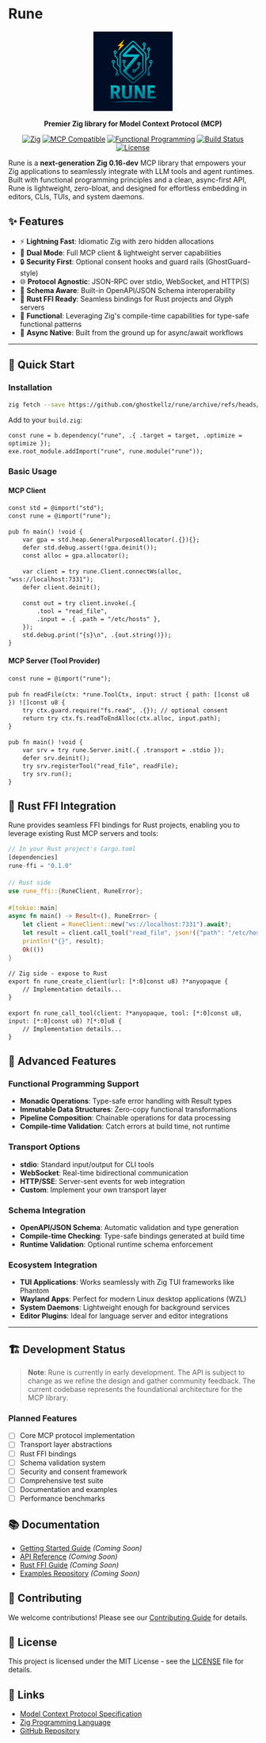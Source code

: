 # Rune

<div align="center">
  <img src="assets/icons/rune-logo.png" alt="Rune Logo" width="160" height="160">

  **Premier Zig library for Model Context Protocol (MCP)**

  [![Zig](https://img.shields.io/badge/Zig-0.16--dev-F7A41D?style=flat&logo=zig&logoColor=white)](https://ziglang.org/)
  [![MCP Compatible](https://img.shields.io/badge/MCP-Compatible-4A90E2?style=flat)](https://spec.modelcontextprotocol.io/)
  [![Functional Programming](https://img.shields.io/badge/Functional-Features-9B59B6?style=flat)](https://github.com/ghostkellz/rune)
  [![Build Status](https://img.shields.io/badge/Build-Passing-28A745?style=flat)](https://github.com/ghostkellz/rune)
  [![License](https://img.shields.io/badge/License-MIT-blue.svg?style=flat)](LICENSE)
</div>

Rune is a **next-generation Zig 0.16-dev** MCP library that empowers your Zig applications to seamlessly integrate with LLM tools and agent runtimes. Built with functional programming principles and a clean, async-first API, Rune is lightweight, zero-bloat, and designed for effortless embedding in editors, CLIs, TUIs, and system daemons.

## ✨ Features

- ⚡ **Lightning Fast**: Idiomatic Zig with zero hidden allocations
- 🔌 **Dual Mode**: Full MCP client & lightweight server capabilities
- 🔒 **Security First**: Optional consent hooks and guard rails (GhostGuard-style)
- 🌐 **Protocol Agnostic**: JSON-RPC over stdio, WebSocket, and HTTP(S)
- 📜 **Schema Aware**: Built-in OpenAPI/JSON Schema interoperability
- 🦀 **Rust FFI Ready**: Seamless bindings for Rust projects and Glyph servers
- 🎯 **Functional**: Leveraging Zig's compile-time capabilities for type-safe functional patterns
- 🔄 **Async Native**: Built from the ground up for async/await workflows

---

## 🚀 Quick Start

### Installation

```sh
zig fetch --save https://github.com/ghostkellz/rune/archive/refs/heads/main.tar.gz

```

Add to your `build.zig`:
```zig
const rune = b.dependency("rune", .{ .target = target, .optimize = optimize });
exe.root_module.addImport("rune", rune.module("rune"));
```

### Basic Usage

#### MCP Client
```zig
const std = @import("std");
const rune = @import("rune");

pub fn main() !void {
    var gpa = std.heap.GeneralPurposeAllocator(.{}){};
    defer std.debug.assert(!gpa.deinit());
    const alloc = gpa.allocator();

    var client = try rune.Client.connectWs(alloc, "wss://localhost:7331");
    defer client.deinit();

    const out = try client.invoke(.{
        .tool = "read_file",
        .input = .{ .path = "/etc/hosts" },
    });
    std.debug.print("{s}\n", .{out.string()});
}
```

#### MCP Server (Tool Provider)
```zig
const rune = @import("rune");

pub fn readFile(ctx: *rune.ToolCtx, input: struct { path: []const u8 }) ![]const u8 {
    try ctx.guard.require("fs.read", .{}); // optional consent
    return try ctx.fs.readToEndAlloc(ctx.alloc, input.path);
}

pub fn main() !void {
    var srv = try rune.Server.init(.{ .transport = .stdio });
    defer srv.deinit();
    try srv.registerTool("read_file", readFile);
    try srv.run();
}
```

## 🦀 Rust FFI Integration

Rune provides seamless FFI bindings for Rust projects, enabling you to leverage existing Rust MCP servers and tools:

```rust
// In your Rust project's Cargo.toml
[dependencies]
rune-ffi = "0.1.0"

// Rust side
use rune_ffi::{RuneClient, RuneError};

#[tokio::main]
async fn main() -> Result<(), RuneError> {
    let client = RuneClient::new("ws://localhost:7331").await?;
    let result = client.call_tool("read_file", json!({"path": "/etc/hosts"})).await?;
    println!("{}", result);
    Ok(())
}
```

```zig
// Zig side - expose to Rust
export fn rune_create_client(url: [*:0]const u8) ?*anyopaque {
    // Implementation details...
}

export fn rune_call_tool(client: ?*anyopaque, tool: [*:0]const u8, input: [*:0]const u8) ?[*:0]u8 {
    // Implementation details...
}
```

## 🎯 Advanced Features

### Functional Programming Support
- **Monadic Operations**: Type-safe error handling with Result types
- **Immutable Data Structures**: Zero-copy functional transformations
- **Pipeline Composition**: Chainable operations for data processing
- **Compile-time Validation**: Catch errors at build time, not runtime

### Transport Options
- **stdio**: Standard input/output for CLI tools
- **WebSocket**: Real-time bidirectional communication
- **HTTP/SSE**: Server-sent events for web integration
- **Custom**: Implement your own transport layer

### Schema Integration
- **OpenAPI/JSON Schema**: Automatic validation and type generation
- **Compile-time Checking**: Type-safe bindings generated at build time
- **Runtime Validation**: Optional runtime schema enforcement

### Ecosystem Integration
- **TUI Applications**: Works seamlessly with Zig TUI frameworks like Phantom
- **Wayland Apps**: Perfect for modern Linux desktop applications (WZL)
- **System Daemons**: Lightweight enough for background services
- **Editor Plugins**: Ideal for language server and editor integrations

---

## 🏗️ Development Status

> **Note**: Rune is currently in early development. The API is subject to change as we refine the design and gather community feedback. The current codebase represents the foundational architecture for the MCP library.

### Planned Features
- [ ] Core MCP protocol implementation
- [ ] Transport layer abstractions
- [ ] Rust FFI bindings
- [ ] Schema validation system
- [ ] Security and consent framework
- [ ] Comprehensive test suite
- [ ] Documentation and examples
- [ ] Performance benchmarks

## 📚 Documentation

- [Getting Started Guide](docs/getting-started.md) *(Coming Soon)*
- [API Reference](docs/api-reference.md) *(Coming Soon)*
- [Rust FFI Guide](docs/rust-ffi.md) *(Coming Soon)*
- [Examples Repository](examples/) *(Coming Soon)*

## 🤝 Contributing

We welcome contributions! Please see our [Contributing Guide](CONTRIBUTING.md) for details.

## 📄 License

This project is licensed under the MIT License - see the [LICENSE](LICENSE) file for details.

## 🔗 Links

- [Model Context Protocol Specification](https://spec.modelcontextprotocol.io/)
- [Zig Programming Language](https://ziglang.org/)
- [GitHub Repository](https://github.com/ghostkellz/rune)
